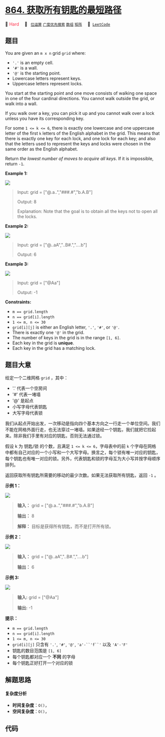 # [864. 获取所有钥匙的最短路径](https://leetcode.com/problems/shortest-path-to-get-all-keys)

🔴 <font color=#ff334b>Hard</font>&emsp; 🔖&ensp; [`位运算`](/outline/tag/bit-manipulation.md) [`广度优先搜索`](/outline/tag/breadth-first-search.md) [`数组`](/outline/tag/array.md) [`矩阵`](/outline/tag/matrix.md)&emsp; 🔗&ensp;[`LeetCode`](https://leetcode.com/problems/shortest-path-to-get-all-keys)

## 题目

You are given an `m x n` grid `grid` where:

  * `'.'` is an empty cell.
  * `'#'` is a wall.
  * `'@'` is the starting point.
  * Lowercase letters represent keys.
  * Uppercase letters represent locks.

You start at the starting point and one move consists of walking one space in
one of the four cardinal directions. You cannot walk outside the grid, or walk
into a wall.

If you walk over a key, you can pick it up and you cannot walk over a lock
unless you have its corresponding key.

For some `1 <= k <= 6`, there is exactly one lowercase and one uppercase
letter of the first `k` letters of the English alphabet in the grid. This
means that there is exactly one key for each lock, and one lock for each key;
and also that the letters used to represent the keys and locks were chosen in
the same order as the English alphabet.

Return _the lowest number of moves to acquire all keys_. If it is impossible,
return `-1`.



**Example 1:**

![](https://assets.leetcode.com/uploads/2021/07/23/lc-keys2.jpg)

> Input: grid = ["@.a..","###.#","b.A.B"]
> 
> Output: 8
> 
> Explanation: Note that the goal is to obtain all the keys not to open all the locks.

**Example 2:**

![](https://assets.leetcode.com/uploads/2021/07/23/lc-key2.jpg)

> Input: grid = ["@..aA","..B#.","....b"]
> 
> Output: 6

**Example 3:**

![](https://assets.leetcode.com/uploads/2021/07/23/lc-keys3.jpg)

> Input: grid = ["@Aa"]
> 
> Output: -1

**Constraints:**

  * `m == grid.length`
  * `n == grid[i].length`
  * `1 <= m, n <= 30`
  * `grid[i][j]` is either an English letter, `'.'`, `'#'`, or `'@'`. 
  * There is exactly one `'@'` in the grid.
  * The number of keys in the grid is in the range `[1, 6]`.
  * Each key in the grid is **unique**.
  * Each key in the grid has a matching lock.


## 题目大意

给定一个二维网格 `grid` ，其中：

  * '.' 代表一个空房间
  * '#' 代表一堵墙
  * '@' 是起点
  * 小写字母代表钥匙
  * 大写字母代表锁

我们从起点开始出发，一次移动是指向四个基本方向之一行走一个单位空间。我们不能在网格外面行走，也无法穿过一堵墙。如果途经一个钥匙，我们就把它捡起来。除非我们手里有对应的钥匙，否则无法通过锁。

假设 k 为 钥匙/锁 的个数，且满足 `1 <= k <= 6`，字母表中的前 `k`
个字母在网格中都有自己对应的一个小写和一个大写字母。换言之，每个锁有唯一对应的钥匙，每个钥匙也有唯一对应的锁。另外，代表钥匙和锁的字母互为大小写并按字母顺序排列。

返回获取所有钥匙所需要的移动的最少次数。如果无法获取所有钥匙，返回 `-1` 。



**示例 1：**

![](https://assets.leetcode.com/uploads/2021/07/23/lc-keys2.jpg)

> 
> 
> 
> 
> 
> **输入：** grid = ["@.a..","###.#","b.A.B"]
> 
> **输出：** 8
> 
> **解释：** 目标是获得所有钥匙，而不是打开所有锁。
> 
> 

**示例 2：**

![](https://assets.leetcode.com/uploads/2021/07/23/lc-key2.jpg)

> 
> 
> 
> 
> 
> **输入：** grid = ["@..aA","..B#.","....b"]
> 
> **输出：** 6
> 
> 

**示例 3:**

![](https://assets.leetcode.com/uploads/2021/07/23/lc-keys3.jpg)

> 
> 
> 
> 
> 
> **输入:** grid = ["@Aa"]
> 
> **输出:** -1



**提示：**

  * `m == grid.length`
  * `n == grid[i].length`
  * `1 <= m, n <= 30`
  * `grid[i][j]` 只含有 `'.'`, `'#'`, `'@'`, `'a'-``'f``'` 以及 `'A'-'F'`
  * 钥匙的数目范围是 `[1, 6]` 
  * 每个钥匙都对应一个 **不同** 的字母
  * 每个钥匙正好打开一个对应的锁


## 解题思路

#### 复杂度分析

- **时间复杂度**：`O()`，
- **空间复杂度**：`O()`，

## 代码

```javascript

```